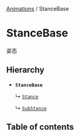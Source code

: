 [Animations](../groups/Core.Animations.md) / StanceBase

# StanceBase <Badge type="tip" text="Class" /> <Score text="StanceBase" />

姿态

## Hierarchy

- **`StanceBase`**

  ↳ [`Stance`](mw.Stance.md)

  ↳ [`SubStance`](mw.SubStance.md)

## Table of contents
